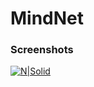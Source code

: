 # MindNet

### Screenshots
[![N|Solid](https://cldup.com/dTxpPi9lDf.thumb.png)](https://nodesource.com/products/nsolid)
